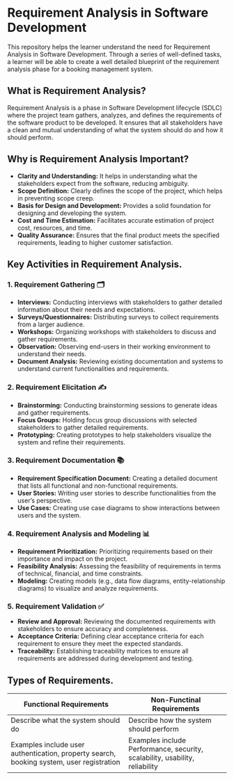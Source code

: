 # Requirement Analysis in Software Development


This repository helps the learner understand the need for Requirement Analysis in Software Development. Through a series of well-defined tasks, a learner will be able to create a well detailed blueprint of the requirement analysis phase for a booking management system.


## What is Requirement Analysis?

Requirement Analysis is a phase in Software Development lifecycle (SDLC) where the project team gathers, analyzes, and defines the requirements of the software product to be developed. It ensures that all stakeholders have a clean and mutual understanding of what the system should do and how it should perform.

## Why is Requirement Analysis Important?

- __Clarity and Understanding:__ It helps in understanding what the stakeholders expect from the software, reducing ambiguity.
- __Scope Definition:__ Clearly defines the scope of the project, which helps in preventing scope creep.
- __Basis for Design and Development:__ Provides a solid foundation for designing and developing the system.
- __Cost and Time Estimation:__ Facilitates accurate estimation of project cost, resources, and time.
- __Quality Assurance:__ Ensures that the final product meets the specified requirements, leading to higher customer satisfaction.

## Key Activities in Requirement Analysis.

### 1. Requirement Gathering 🗂️
- __Interviews:__ Conducting interviews with stakeholders to gather detailed information about their needs and expectations.
- __Surveys/Questionnaires:__ Distributing surveys to collect requirements from a larger audience.
- __Workshops:__ Organizing workshops with stakeholders to discuss and gather requirements.
- __Observation:__ Observing end-users in their working environment to understand their needs.
- __Document Analysis:__ Reviewing existing documentation and systems to understand current functionalities and requirements.
### 2. Requirement Elicitation ✍️
- __Brainstorming:__ Conducting brainstorming sessions to generate ideas and gather requirements.
- __Focus Groups:__ Holding focus group discussions with selected stakeholders to gather detailed requirements.
- __Prototyping:__ Creating prototypes to help stakeholders visualize the system and refine their requirements.
### 3. Requirement Documentation 📚
- __Requirement Specification Document:__ Creating a detailed document that lists all functional and non-functional requirements.
- __User Stories:__ Writing user stories to describe functionalities from the user’s perspective.
- __Use Cases:__ Creating use case diagrams to show interactions between users and the system.
### 4. Requirement Analysis and Modeling 📊
- __Requirement Prioritization:__ Prioritizing requirements based on their importance and impact on the project.
- __Feasibility Analysis:__ Assessing the feasibility of requirements in terms of technical, financial, and time constraints.
- __Modeling:__ Creating models (e.g., data flow diagrams, entity-relationship diagrams) to visualize and analyze requirements.
### 5. Requirement Validation ✅
- __Review and Approval:__ Reviewing the documented requirements with stakeholders to ensure accuracy and completeness.
- __Acceptance Criteria:__ Defining clear acceptance criteria for each requirement to ensure they meet the expected standards.
- __Traceability:__ Establishing traceability matrices to ensure all requirements are addressed during development and testing.

## Types of Requirements.

| **Functional Requirements** | **Non-Functinal Requirements**|
|-----------------------------|-----------------------------------|
| Describe what the system should do | Describe how the system should perform |
| Examples include user authentication, property search, booking system, user registration | Examples include Performance, security, scalability, usability, reliability |